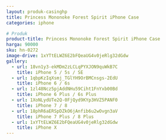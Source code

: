 ```yaml
---
layout: produk-casinghp
title: Princess Mononoke Forest Spirit iPhone Case
categories: iphone

# Produk
product-title: Princess Mononoke Forest Spirit iPhone Case
harga: 90000
sku: hn-0272
image-drive: 1xYTtELWZ6E2bFQeaUG4v0jeRlg32dGdw
gallery:
  - url: 18vn1y3-ekMDm2zLCLqPYXJON9quWkB7C
    title: iPhone 5 / 5s / SE
  - url: 1qbpKzIqXsmj_TGlYH9OrBMCnsgs-2EdU
    title: iPhone 6 / 6s
  - url: 1zl48Ncz5pjAddNHu59Ciht1FnYxb00Bd
    title: iPhone 6 Plus / 6s Plus
  - url: 1XoNLydUTe2Q-0FjQyd9KYp3HVZ5PANF0
    title: iPhone 7 / 8
  - url: 18phR6aERSpDZkO6jAnfib6u2wOvgn3aV
    title: iPhone 7 Plus / 8 Plus
  - url: 1xYTtELWZ6E2bFQeaUG4v0jeRlg32dGdw
    title: iPhone X
---
```

